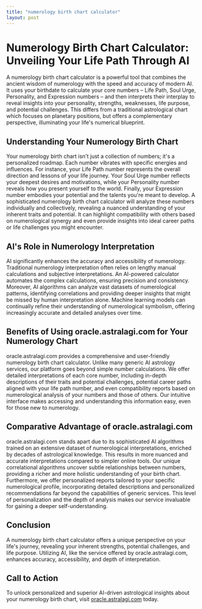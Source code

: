 ```yaml
---
title: "numerology birth chart calculator"
layout: post
---
```


# Numerology Birth Chart Calculator: Unveiling Your Life Path Through AI

A numerology birth chart calculator is a powerful tool that combines the ancient wisdom of numerology with the speed and accuracy of modern AI.  It uses your birthdate to calculate your core numbers – Life Path, Soul Urge, Personality, and Expression numbers – and then interprets their interplay to reveal insights into your personality, strengths, weaknesses, life purpose, and potential challenges.  This differs from a traditional astrological chart which focuses on planetary positions, but offers a complementary perspective, illuminating your life's numerical blueprint.

## Understanding Your Numerology Birth Chart

Your numerology birth chart isn't just a collection of numbers; it's a personalized roadmap. Each number vibrates with specific energies and influences. For instance, your Life Path number represents the overall direction and lessons of your life journey.  Your Soul Urge number reflects your deepest desires and motivations, while your Personality number reveals how you present yourself to the world. Finally, your Expression number embodies your potential and the talents you're meant to develop. A sophisticated numerology birth chart calculator will analyze these numbers individually and collectively, revealing a nuanced understanding of your inherent traits and potential.  It can highlight compatibility with others based on numerological synergy and even provide insights into ideal career paths or life challenges you might encounter.

## AI's Role in Numerology Interpretation

AI significantly enhances the accuracy and accessibility of numerology.  Traditional numerology interpretation often relies on lengthy manual calculations and subjective interpretations.  An AI-powered calculator automates the complex calculations, ensuring precision and consistency. Moreover, AI algorithms can analyze vast datasets of numerological patterns, identifying correlations and providing deeper insights that might be missed by human interpretation alone. Machine learning models can continually refine their understanding of numerological symbolism, offering increasingly accurate and detailed analyses over time.

## Benefits of Using oracle.astralagi.com for Your Numerology Chart

oracle.astralagi.com provides a comprehensive and user-friendly numerology birth chart calculator.  Unlike many generic AI astrology services, our platform goes beyond simple number calculations. We offer detailed interpretations of each core number, including in-depth descriptions of their traits and potential challenges, potential career paths aligned with your life path number, and even compatibility reports based on numerological analysis of your numbers and those of others.  Our intuitive interface makes accessing and understanding this information easy, even for those new to numerology.

## Comparative Advantage of oracle.astralagi.com

oracle.astralagi.com stands apart due to its sophisticated AI algorithms trained on an extensive dataset of numerological interpretations, enriched by decades of astrological knowledge. This results in more nuanced and accurate interpretations compared to simpler online tools.  Our unique correlational algorithms uncover subtle relationships between numbers, providing a richer and more holistic understanding of your birth chart.   Furthermore, we offer personalized reports tailored to your specific numerological profile, incorporating detailed descriptions and personalized recommendations far beyond the capabilities of generic services. This level of personalization and the depth of analysis makes our service invaluable for gaining a deeper self-understanding.

## Conclusion

A numerology birth chart calculator offers a unique perspective on your life's journey, revealing your inherent strengths, potential challenges, and life purpose.  Utilizing AI, like the service offered by oracle.astralagi.com, enhances accuracy, accessibility, and depth of interpretation.


## Call to Action

To unlock personalized and superior AI-driven astrological insights about your numerology birth chart, visit [oracle.astralagi.com](https://oracle.astralagi.com) today.